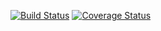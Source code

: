 [![Build Status](https://travis-ci.org/helium/erlang-libp2p.svg?branch=master)](https://travis-ci.org/helium/erlang-libp2p)
[![Coverage Status](https://coveralls.io/repos/github/helium/erlang-libp2p/badge.svg?branch=master)](https://coveralls.io/github/helium/erlang-libp2p?branch=master)
